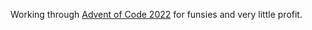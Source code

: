 Working through [Advent of Code 2022](https://adventofcode.com/2022)
for funsies and very little profit.
